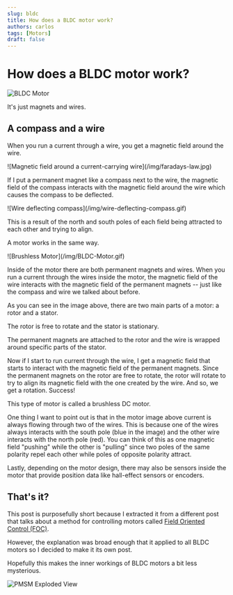 ```yaml
---
slug: bldc
title: How does a BLDC motor work?
authors: carlos
tags: [Motors]
draft: false
---
```


# How does a BLDC motor work?

<div style={{textAlign: 'center'}}>

![BLDC Motor](/img/BLDC-Motor.gif)

</div>

It's just magnets and wires.

<!-- truncate -->

## A compass and a wire

When you run a current through a wire, you get a magnetic field around the wire.

<div style={{textAlign: 'center'}}>
![Magnetic field around a current-carrying wire](/img/faradays-law.jpg)
</div>

If I put a permanent magnet like a compass next to the wire, the magnetic field of the compass interacts with the magnetic field around the wire which causes the compass to be deflected. 

<div style={{textAlign: 'center'}}>
![Wire deflecting compass](/img/wire-deflecting-compass.gif)
</div>

This is a result of the north and south poles of each field being attracted to each other and trying to align.

A motor works in the same way.

<div style={{textAlign: 'center'}}>
![Brushless Motor](/img/BLDC-Motor.gif)
</div>

Inside of the motor there are both permanent magnets and wires. When you run a current through the wires inside the motor, the magnetic field of the wire interacts with the magnetic field of the permanent magnets -- just like the compass and wire we talked about before.

As you can see in the image above, there are two main parts of a motor: a rotor and a stator. 

The rotor is free to rotate and the stator is stationary.

The permanent magnets are attached to the rotor and the wire is wrapped around specific parts of the stator.

Now if I start to run current through the wire, I get a magnetic field that starts to interact with the magnetic field of the permanent magnets. Since the permanent magnets on the rotor are free to rotate, the rotor will rotate to try to align its magnetic field with the one created by the wire. And so, we get a rotation. Success!

This type of motor is called a brushless DC motor. 

One thing I want to point out is that in the motor image above current is always flowing through two of the wires. This is because one of the wires always interacts with the south pole (blue in the image) and the other wire interacts with the north pole (red). You can think of this as one magnetic field "pushing" while the other is "pulling" since two poles of the same polarity repel each other while poles of opposite polarity attract.

Lastly, depending on the motor design, there may also be sensors inside the motor that provide position data like hall-effect sensors or encoders.

## That's it?

This post is purposefully short because I extracted it from a different post that talks about a method for controlling motors called [Field Oriented Control (FOC)](2025-05-03-foc.md).

However, the explanation was broad enough that it applied to all BLDC motors so I decided to make it its own post.

Hopefully this makes the inner workings of BLDC motors a bit less mysterious.

![PMSM Exploded View](/img/pmsm-exploded-view.jpg)